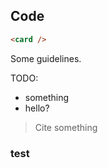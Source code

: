 ## Code

```html
<card />
```

Some guidelines.

TODO:

* something
* hello?

> Cite something

### test
